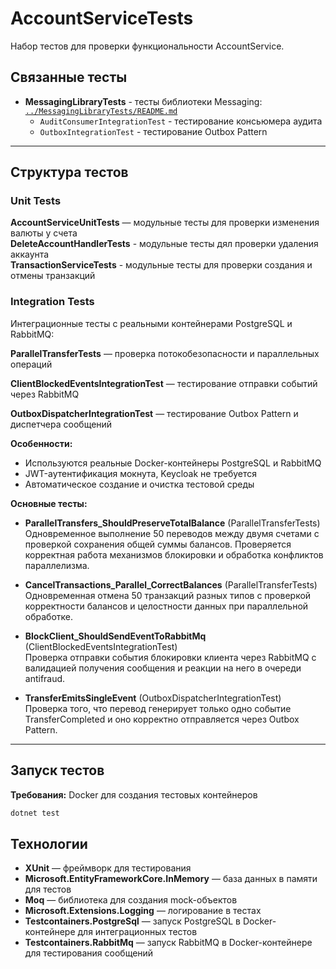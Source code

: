 # AccountServiceTests

Набор тестов для проверки функциональности AccountService.

## Связанные тесты

- **MessagingLibraryTests** - тесты библиотеки Messaging: [`../MessagingLibraryTests/README.md`](../MessagingLibraryTests/README.md)
  - `AuditConsumerIntegrationTest` - тестирование консьюмера аудита
  - `OutboxIntegrationTest` - тестирование Outbox Pattern

---

## Структура тестов

### Unit Tests

**AccountServiceUnitTests** — модульные тесты для проверки изменения валюты у счета  
**DeleteAccountHandlerTests** - модульные тесты дял проверки удаления аккаунта  
**TransactionServiceTests** - модульные тесты для проверки создания и отмены транзакций  

### Integration Tests

Интеграционные тесты с реальными контейнерами PostgreSQL и RabbitMQ:

**ParallelTransferTests** — проверка потокобезопасности и параллельных операций

**ClientBlockedEventsIntegrationTest** — тестирование отправки событий через RabbitMQ

**OutboxDispatcherIntegrationTest** — тестирование Outbox Pattern и диспетчера сообщений

**Особенности:**
- Используются реальные Docker-контейнеры PostgreSQL и RabbitMQ
- JWT-аутентификация мокнута, Keycloak не требуется
- Автоматическое создание и очистка тестовой среды

**Основные тесты:**

- **ParallelTransfers_ShouldPreserveTotalBalance** (ParallelTransferTests)  
  Одновременное выполнение 50 переводов между двумя счетами с проверкой сохранения общей суммы балансов. Проверяется корректная работа механизмов блокировки и обработка конфликтов параллелизма.

- **CancelTransactions_Parallel_CorrectBalances** (ParallelTransferTests)  
  Одновременная отмена 50 транзакций разных типов с проверкой корректности балансов и целостности данных при параллельной обработке.

- **BlockClient_ShouldSendEventToRabbitMq** (ClientBlockedEventsIntegrationTest)  
  Проверка отправки события блокировки клиента через RabbitMQ с валидацией получения сообщения и реакции на него в очереди antifraud.

- **TransferEmitsSingleEvent** (OutboxDispatcherIntegrationTest)  
  Проверка того, что перевод генерирует только одно событие TransferCompleted и оно корректно отправляется через Outbox Pattern.


---

## Запуск тестов

**Требования:** Docker для создания тестовых контейнеров

```bash
dotnet test
```

## Технологии

- **XUnit** — фреймворк для тестирования
- **Microsoft.EntityFrameworkCore.InMemory** — база данных в памяти для тестов
- **Moq** — библиотека для создания mock-объектов
- **Microsoft.Extensions.Logging** — логирование в тестах
- **Testcontainers.PostgreSql** — запуск PostgreSQL в Docker-контейнере для интеграционных тестов
- **Testcontainers.RabbitMq** — запуск RabbitMQ в Docker-контейнере для тестирования сообщений